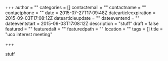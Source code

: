 +++
author = ""
categories = []
contactemail = ""
contactname = ""
contactphone = ""
date = 2015-07-27T17:09:48Z
datearticleexpiration = 2015-09-03T17:08:12Z
datearticleupdate = ""
dateeventend = ""
dateeventstart = 2015-09-03T17:08:12Z
description = "stuff"
draft = false
featured = ""
featuredalt = ""
featuredpath = ""
location = ""
tags = []
title = "uco interest meeting"

+++

stuff